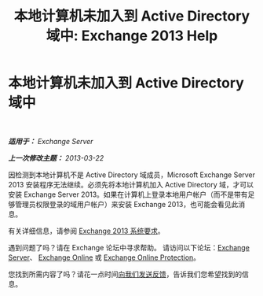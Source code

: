 ﻿---
title: '本地计算机未加入到 Active Directory 域中: Exchange 2013 Help'
TOCTitle: 本地计算机未加入到 Active Directory 域中
ms:assetid: feb08845-6d44-4760-9932-6eca22f35eec
ms:mtpsurl: https://technet.microsoft.com/zh-cn/library/ms.exch.setupreadiness.computernotpartofdomain(v=EXCHG.150)
ms:contentKeyID: 50492054
ms.date: 01/11/2018
mtps_version: v=EXCHG.150
ms.translationtype: HT
---

# 本地计算机未加入到 Active Directory 域中

 

_**适用于：** Exchange Server_

_**上一次修改主题：** 2013-03-22_

因检测到本地计算机不是 Active Directory 域成员，Microsoft Exchange Server 2013 安装程序无法继续。必须先将本地计算机加入 Active Directory 域，才可以安装 Exchange Server 2013。如果在计算机上登录本地用户帐户（而不是带有足够管理员权限登录的域用户帐户）来安装 Exchange 2013，也可能会看见此消息。

有关详细信息，请参阅 [Exchange 2013 系统要求](exchange-2013-system-requirements-exchange-2013-help.md)。

遇到问题了吗？请在 Exchange 论坛中寻求帮助。 请访问以下论坛：[Exchange Server](https://go.microsoft.com/fwlink/p/?linkid=60612)、 [Exchange Online](https://go.microsoft.com/fwlink/p/?linkid=267542) 或 [Exchange Online Protection](https://go.microsoft.com/fwlink/p/?linkid=285351)。

您找到所需内容了吗？请花一点时间[向我们发送反馈](mailto:exsetuphelpfeedback@microsoft.com?subject=exchange%202013%20setup%20help%20feedbac)，告诉我们您希望找到的信息。

